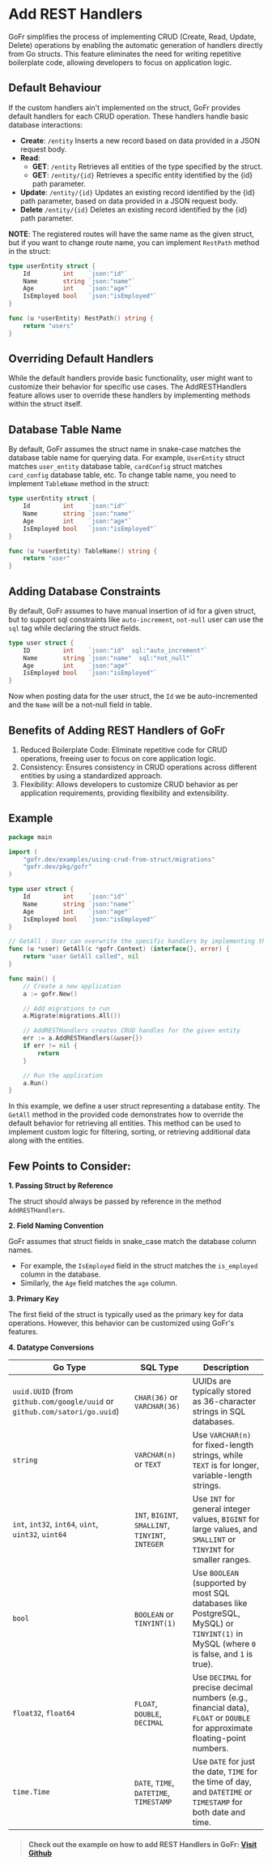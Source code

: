 # Add REST Handlers

GoFr simplifies the process of implementing CRUD (Create, Read, Update, Delete) operations by enabling the automatic generation of handlers directly from Go structs.
This feature eliminates the need for writing repetitive boilerplate code, allowing developers to focus on application logic.

## Default Behaviour

If the custom handlers ain't implemented on the struct, GoFr provides default handlers for each CRUD operation. These handlers handle basic database interactions:

- **Create**: `/entity` Inserts a new record based on data provided in a JSON request body.
- **Read**:
  - **GET**:  `/entity` Retrieves all entities of the type specified by the struct.
  - **GET**:  `/entity/{id}` Retrieves a specific entity identified by the {id} path parameter.
- **Update**: `/entity/{id}` Updates an existing record identified by the {id} path parameter, based on data provided in a JSON request body.
- **Delete**  `/entity/{id}` Deletes an existing record identified by the {id} path parameter.

**NOTE**: The registered routes will have the same name as the given struct, but if you want to change route name, you can implement `RestPath` method in the struct:
```go
type userEntity struct {
	Id         int    `json:"id"`
	Name       string `json:"name"`
	Age        int    `json:"age"`
	IsEmployed bool   `json:"isEmployed"`
}

func (u *userEntity) RestPath() string {
	return "users"
}
```

## Overriding Default Handlers

While the default handlers provide basic functionality, user might want to customize their behavior for specific use cases. 
The AddRESTHandlers feature allows user to override these handlers by implementing methods within the struct itself.

## Database Table Name
By default, GoFr assumes the struct name in snake-case matches the database table name for querying data. For example, `UserEntity` struct matches `user_entity` database table, `cardConfig` struct matches `card_config` database table, etc.
To change table name, you need to implement `TableName` method in the struct:
```go
type userEntity struct {
	Id         int    `json:"id"`
	Name       string `json:"name"`
	Age        int    `json:"age"`
	IsEmployed bool   `json:"isEmployed"`
}

func (u *userEntity) TableName() string {
	return "user"
}
```

## Adding Database Constraints
By default, GoFr assumes to have manual insertion of id for a given struct, but to support sql constraints like `auto-increment`,
`not-null` user can use the `sql` tag while declaring the struct fields.

```go
type user struct {
	ID         int    `json:"id"  sql:"auto_increment"`
	Name       string `json:"name"  sql:"not_null"`
	Age        int    `json:"age"`
	IsEmployed bool   `json:"isEmployed"`
}
```

Now when posting data for the user struct, the `Id` we be auto-incremented and the `Name` will be a not-null field in table.

## Benefits of Adding REST Handlers of GoFr

1. Reduced Boilerplate Code: Eliminate repetitive code for CRUD operations, freeing user to focus on core application logic.
2. Consistency: Ensures consistency in CRUD operations across different entities by using a standardized approach.
3. Flexibility: Allows developers to customize CRUD behavior as per application requirements, providing flexibility and extensibility.

## Example

```go
package main

import (
	"gofr.dev/examples/using-crud-from-struct/migrations"
	"gofr.dev/pkg/gofr"
)

type user struct {
	Id         int    `json:"id"`
	Name       string `json:"name"`
	Age        int    `json:"age"`
	IsEmployed bool   `json:"isEmployed"`
}

// GetAll : User can overwrite the specific handlers by implementing them like this
func (u *user) GetAll(c *gofr.Context) (interface{}, error) {
	return "user GetAll called", nil
}

func main() {
	// Create a new application
	a := gofr.New()

	// Add migrations to run
	a.Migrate(migrations.All())

	// AddRESTHandlers creates CRUD handles for the given entity
	err := a.AddRESTHandlers(&user{})
	if err != nil {
		return
	}

	// Run the application
	a.Run()
}
```

In this example, we define a user struct representing a database entity. The `GetAll` method in the provided code demonstrates how to override the default behavior for retrieving all entities.
This method can be used to implement custom logic for filtering, sorting, or retrieving additional data along with the entities.


## Few Points to Consider:

**1. Passing Struct by Reference**

The struct should always be passed by reference in the method `AddRESTHandlers`.

**2. Field Naming Convention**

GoFr assumes that struct fields in snake_case match the database column names.

* For example, the `IsEmployed` field in the struct matches the `is_employed` column in the database.
* Similarly, the `Age` field matches the `age` column.

**3. Primary Key**

The first field of the struct is typically used as the primary key for data operations. However, this behavior can be customized using GoFr's features.

**4. Datatype Conversions**

| Go Type | SQL Type | Description |
|---|---|---|
| `uuid.UUID` (from `github.com/google/uuid` or `github.com/satori/go.uuid`) | `CHAR(36)` or `VARCHAR(36)` | UUIDs are typically stored as 36-character strings in SQL databases. |
| `string` | `VARCHAR(n)` or `TEXT` | Use `VARCHAR(n)` for fixed-length strings, while `TEXT` is for longer, variable-length strings. |
| `int`, `int32`, `int64`, `uint`, `uint32`, `uint64` | `INT`, `BIGINT`, `SMALLINT`, `TINYINT`, `INTEGER` | Use `INT` for general integer values, `BIGINT` for large values, and `SMALLINT` or `TINYINT` for smaller ranges. |
| `bool` | `BOOLEAN` or `TINYINT(1)` | Use `BOOLEAN` (supported by most SQL databases like PostgreSQL, MySQL) or `TINYINT(1)` in MySQL (where `0` is false, and `1` is true). |
| `float32`, `float64` | `FLOAT`, `DOUBLE`, `DECIMAL` | Use `DECIMAL` for precise decimal numbers (e.g., financial data), `FLOAT` or `DOUBLE` for approximate floating-point numbers. |
| `time.Time` | `DATE`, `TIME`, `DATETIME`, `TIMESTAMP` | Use `DATE` for just the date, `TIME` for the time of day, and `DATETIME` or `TIMESTAMP` for both date and time. |
> #### Check out the example on how to add REST Handlers in GoFr: [Visit Github](https://github.com/gofr-dev/gofr/tree/main/examples/using-add-rest-handlers)